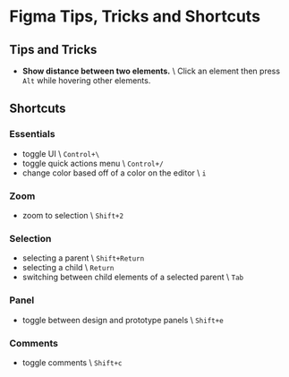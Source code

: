# Figma Tips, Tricks and Shortcuts

## Tips and Tricks
* __Show distance between two elements.__ \ Click an element then press `Alt` while hovering other elements.

## Shortcuts
### Essentials
- toggle UI \ `Control+\`
- toggle quick actions menu \ `Control+/`
- change color based off of a color on the editor \ `i`

### Zoom
- zoom to selection \ `Shift+2`

### Selection
- selecting a parent \ `Shift+Return`
- selecting a child \ `Return`
- switching between child elements of a selected parent \ `Tab`

### Panel
- toggle between design and prototype panels \ `Shift+e`

### Comments
- toggle comments \ `Shift+c`
